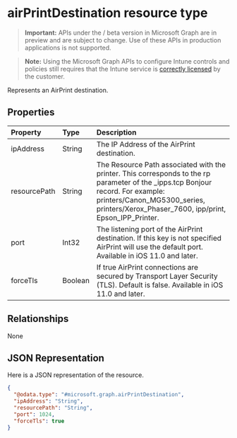 ﻿# airPrintDestination resource type

> **Important:** APIs under the / beta version in Microsoft Graph are in preview and are subject to change. Use of these APIs in production applications is not supported.

> **Note:** Using the Microsoft Graph APIs to configure Intune controls and policies still requires that the Intune service is [correctly licensed](https://go.microsoft.com/fwlink/?linkid=839381) by the customer.

Represents an AirPrint destination.
## Properties
|Property|Type|Description|
|:---|:---|:---|
|ipAddress|String|The IP Address of the AirPrint destination.|
|resourcePath|String|The Resource Path associated with the printer. This corresponds to the rp parameter of the _ipps.tcp Bonjour record. For example: printers/Canon_MG5300_series, printers/Xerox_Phaser_7600, ipp/print, Epson_IPP_Printer.|
|port|Int32|The listening port of the AirPrint destination. If this key is not specified AirPrint will use the default port. Available in iOS 11.0 and later.|
|forceTls|Boolean|If true AirPrint connections are secured by Transport Layer Security (TLS). Default is false. Available in iOS 11.0 and later.|

## Relationships
None
## JSON Representation
Here is a JSON representation of the resource.
<!-- {
  "blockType": "resource",
  "keyProperty": "id",
  "@odata.type": "microsoft.graph.airPrintDestination"
}
-->
``` json
{
  "@odata.type": "#microsoft.graph.airPrintDestination",
  "ipAddress": "String",
  "resourcePath": "String",
  "port": 1024,
  "forceTls": true
}
```






